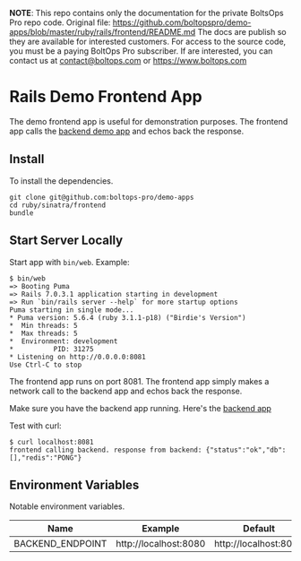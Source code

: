 <!-- note marker start -->
**NOTE**: This repo contains only the documentation for the private BoltsOps Pro repo code.
Original file: https://github.com/boltopspro/demo-apps/blob/master/ruby/rails/frontend/README.md
The docs are publish so they are available for interested customers.
For access to the source code, you must be a paying BoltOps Pro subscriber.
If are interested, you can contact us at contact@boltops.com or https://www.boltops.com

<!-- note marker end -->

# Rails Demo Frontend App

The demo frontend app is useful for demonstration purposes.  The frontend app calls the [backend demo app](https://github.com/boltopspro-docs/demo-backend) and echos back the response.

## Install

To install the dependencies.

    git clone git@github.com:boltops-pro/demo-apps
    cd ruby/sinatra/frontend
    bundle

## Start Server Locally

Start app with `bin/web`. Example:

    $ bin/web
    => Booting Puma
    => Rails 7.0.3.1 application starting in development
    => Run `bin/rails server --help` for more startup options
    Puma starting in single mode...
    * Puma version: 5.6.4 (ruby 3.1.1-p18) ("Birdie's Version")
    *  Min threads: 5
    *  Max threads: 5
    *  Environment: development
    *          PID: 31275
    * Listening on http://0.0.0.0:8081
    Use Ctrl-C to stop

The frontend app runs on port 8081. The frontend app simply makes a network call to the backend app and echos back the response.

Make sure you have the backend app running. Here's the [backend app](../backend)

Test with curl:

    $ curl localhost:8081
    frontend calling backend. response from backend: {"status":"ok","db":[],"redis":"PONG"}

## Environment Variables

Notable environment variables.

Name | Example | Default
---|---|---
BACKEND_ENDPOINT | http://localhost:8080 | http://localhost:8080
